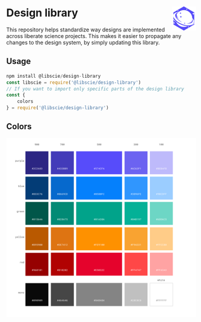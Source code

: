 # Design library <img src="https://raw.githubusercontent.com/libscie/design/main/libscie-logomark-1024-square.png" align="right" height="64" />

This repository helps standardize way designs are implemented across liberate science projects. This makes it easier to propagate any changes to the design system, by simply updating this library.

## Usage

```js
npm install @libscie/design-library
const libscie = require('@libscie/design-library')
// If you want to import only specific parts of the design library
const {
    colors
} = require('@libscie/design-library')
```

## Colors

![Color library cheatsheet](./color-cheatsheet.png)

